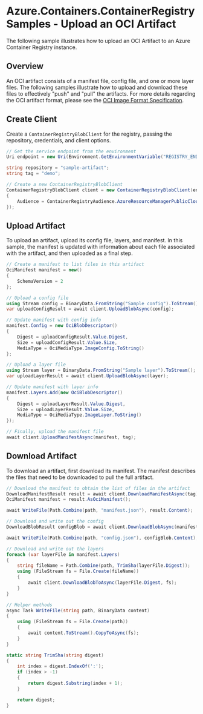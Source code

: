 # Azure.Containers.ContainerRegistry Samples - Upload an OCI Artifact

The following sample illustrates how to upload an OCI Artifact to an Azure Container Registry instance.

## Overview

An OCI artifact consists of a manifest file, config file, and one or more layer files.  The following samples illustrate how to upload and download these files to effectively "push" and "pull" the artifacts. For more details regarding the OCI artifact format, please see the [OCI Image Format Specification](https://github.com/opencontainers/image-spec/blob/main/spec.md).

## Create Client

Create a `ContainerRegistryBlobClient` for the registry, passing the repository, credentials, and client options.

```C# Snippet:ContainerRegistry_Samples_CreateBlobClient
// Get the service endpoint from the environment
Uri endpoint = new Uri(Environment.GetEnvironmentVariable("REGISTRY_ENDPOINT"));

string repository = "sample-artifact";
string tag = "demo";

// Create a new ContainerRegistryBlobClient
ContainerRegistryBlobClient client = new ContainerRegistryBlobClient(endpoint, repository, new DefaultAzureCredential(), new ContainerRegistryClientOptions()
{
    Audience = ContainerRegistryAudience.AzureResourceManagerPublicCloud
});
```

## Upload Artifact

To upload an artifact, upload its config file, layers, and manifest.  In this sample, the manifest is updated with information about each file associated with the artifact, and then uploaded as a final step.

```C# Snippet:ContainerRegistry_Samples_UploadArtifactAsync
// Create a manifest to list files in this artifact
OciManifest manifest = new()
{
    SchemaVersion = 2
};

// Upload a config file
using Stream config = BinaryData.FromString("Sample config").ToStream();
var uploadConfigResult = await client.UploadBlobAsync(config);

// Update manifest with config info
manifest.Config = new OciBlobDescriptor()
{
    Digest = uploadConfigResult.Value.Digest,
    Size = uploadConfigResult.Value.Size,
    MediaType = OciMediaType.ImageConfig.ToString()
};

// Upload a layer file
using Stream layer = BinaryData.FromString("Sample layer").ToStream();
var uploadLayerResult = await client.UploadBlobAsync(layer);

// Update manifest with layer info
manifest.Layers.Add(new OciBlobDescriptor()
{
    Digest = uploadLayerResult.Value.Digest,
    Size = uploadLayerResult.Value.Size,
    MediaType = OciMediaType.ImageLayer.ToString()
});

// Finally, upload the manifest file
await client.UploadManifestAsync(manifest, tag);
```

## Download Artifact

To download an artifact, first download its manifest.  The manifest describes the files that need to be downloaded to pull the full artifact.

```C# Snippet:ContainerRegistry_Samples_DownloadArtifactAsync
// Download the manifest to obtain the list of files in the artifact
DownloadManifestResult result = await client.DownloadManifestAsync(tag);
OciManifest manifest = result.AsOciManifest();

await WriteFile(Path.Combine(path, "manifest.json"), result.Content);

// Download and write out the config
DownloadBlobResult configBlob = await client.DownloadBlobAsync(manifest.Config.Digest);

await WriteFile(Path.Combine(path, "config.json"), configBlob.Content);

// Download and write out the layers
foreach (var layerFile in manifest.Layers)
{
    string fileName = Path.Combine(path, TrimSha(layerFile.Digest));
    using (FileStream fs = File.Create(fileName))
    {
        await client.DownloadBlobToAsync(layerFile.Digest, fs);
    }
}

// Helper methods
async Task WriteFile(string path, BinaryData content)
{
    using (FileStream fs = File.Create(path))
    {
        await content.ToStream().CopyToAsync(fs);
    }
}

static string TrimSha(string digest)
{
    int index = digest.IndexOf(':');
    if (index > -1)
    {
        return digest.Substring(index + 1);
    }

    return digest;
}
```
